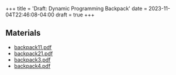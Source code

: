 +++
title = 'Draft: Dynamic Programming Backpack'
date = 2023-11-04T22:46:08-04:00
draft = true
+++

<!--more-->
## Materials
- <a href="/pdfs/backpack11.pdf">backpack11.pdf</a>
- <a href="/pdfs/backpack21.pdf">backpack21.pdf</a>
- <a href="/pdfs/backpack3.pdf">backpack3.pdf</a>
- <a href="/pdfs/backpack4.pdf">backpack4.pdf</a>

